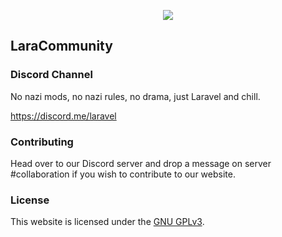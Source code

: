 <p align="center"><img src="https://imgur.com/j9zbjuq"></p>

## LaraCommunity

### Discord Channel

No nazi mods, no nazi rules, no drama, just Laravel and chill. 

https://discord.me/laravel


### Contributing

Head over to our Discord server and drop a message on server #collaboration if you wish to contribute to our website.


### License

This website is licensed under the [GNU GPLv3](https://www.gnu.org/licenses/gpl-3.0.en.html).
